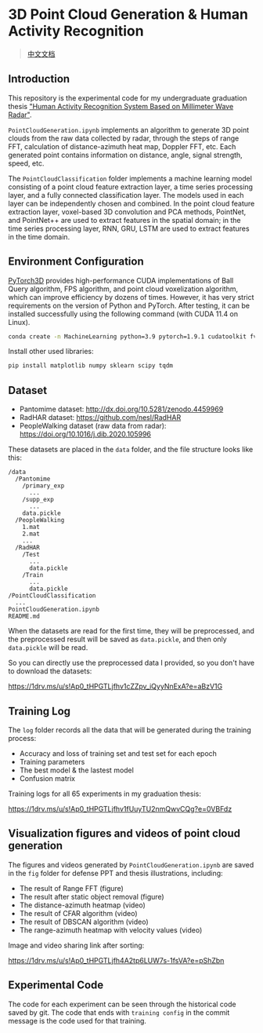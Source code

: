 # 3D Point Cloud Generation & Human Activity Recognition

> [中文文档](https://github.com/ClubieDong/PointCloud/blob/main/README-CN.md)

## Introduction

This repository is the experimental code for my undergraduate graduation thesis ["Human Activity Recognition System Based on Millimeter Wave Radar"](https://github.com/ClubieDong/PointCloud/blob/main/%E5%9F%BA%E4%BA%8E%E6%AF%AB%E7%B1%B3%E6%B3%A2%E9%9B%B7%E8%BE%BE%E7%9A%84%E4%BA%BA%E4%BD%93%E5%8A%A8%E4%BD%9C%E8%AF%86%E5%88%AB%E7%B3%BB%E7%BB%9F.pdf).

`PointCloudGeneration.ipynb` implements an algorithm to generate 3D point clouds from the raw data collected by radar, through the steps of range FFT, calculation of distance-azimuth heat map, Doppler FFT, etc. Each generated point contains information on distance, angle, signal strength, speed, etc.

The `PointCloudClassification` folder implements a machine learning model consisting of a point cloud feature extraction layer, a time series processing layer, and a fully connected classification layer. The models used in each layer can be independently chosen and combined. In the point cloud feature extraction layer, voxel-based 3D convolution and PCA methods, PointNet, and PointNet++ are used to extract features in the spatial domain; in the time series processing layer, RNN, GRU, LSTM are used to extract features in the time domain.

## Environment Configuration

[PyTorch3D](https://pytorch3d.readthedocs.io/en/latest/overview.html) provides high-performance CUDA implementations of Ball Query algorithm, FPS algorithm, and point cloud voxelization algorithm, which can improve efficiency by dozens of times. However, it has very strict requirements on the version of Python and PyTorch. After testing, it can be installed successfully using the following command (with CUDA 11.4 on Linux).

```bash
conda create -n MachineLearning python=3.9 pytorch=1.9.1 cudatoolkit fvcore iopath pytorch3d -c pytorch3d -c pytorch -c fvcore -c iopath -c conda-forge
```

Install other used libraries:

```bash
pip install matplotlib numpy sklearn scipy tqdm
```

## Dataset

* Pantomime dataset: http://dx.doi.org/10.5281/zenodo.4459969
* RadHAR dataset: https://github.com/nesl/RadHAR
* PeopleWalking dataset (raw data from radar): https://doi.org/10.1016/j.dib.2020.105996

These datasets are placed in the `data` folder, and the file structure looks like this:

```
/data
  /Pantomime
    /primary_exp
      ...
    /supp_exp
      ...
    data.pickle
  /PeopleWalking
    1.mat
    2.mat
    ...
  /RadHAR
    /Test
      ...
      data.pickle
    /Train
      ...
      data.pickle
/PointCloudClassification
  ...
PointCloudGeneration.ipynb
README.md
```

When the datasets are read for the first time, they will be preprocessed, and the preprocessed result will be saved as `data.pickle`, and then only `data.pickle` will be read.

So you can directly use the preprocessed data I provided, so you don't have to download the datasets:

https://1drv.ms/u/s!Ap0_tHPGTLjfhv1cZZpv_iQyyNnExA?e=aBzV1G

## Training Log

The `log` folder records all the data that will be generated during the training process:
* Accuracy and loss of training set and test set for each epoch
* Training parameters
* The best model & the lastest model
* Confusion matrix

Training logs for all 65 experiments in my graduation thesis:

https://1drv.ms/u/s!Ap0_tHPGTLjfhv1fUuyTU2nmQwvCQg?e=0VBFdz

## Visualization figures and videos of point cloud generation

The figures and videos generated by `PointCloudGeneration.ipynb` are saved in the `fig` folder for defense PPT and thesis illustrations, including:
* The result of Range FFT (figure)
* The result after static object removal (figure)
* The distance-azimuth heatmap (video)
* The result of CFAR algorithm (video)
* The result of DBSCAN algorithm (video)
* The range-azimuth heatmap with velocity values ​​(video)

Image and video sharing link after sorting:

https://1drv.ms/u/s!Ap0_tHPGTLjfh4A2tp6LUW7s-1fsVA?e=pShZbn

## Experimental Code

The code for each experiment can be seen through the historical code saved by git. The code that ends with `training config` in the commit message is the code used for that training.
